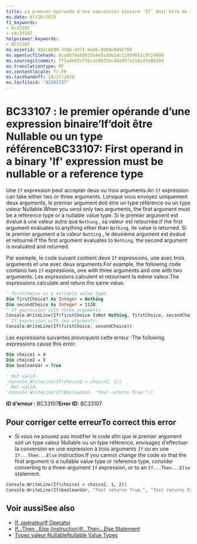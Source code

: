 ```yaml
---
title: Le premier opérande d'une expression binaire 'If' doit être de type nullable ou référence
ms.date: 07/20/2015
f1_keywords:
- bc33107
- vbc33107
helpviewer_keywords:
- BC33107
ms.assetid: 493c8899-3f6b-4471-8eb6-9284e8492768
ms.openlocfilehash: bca9b74a68815b4e5a3bb2dc114b9031cdf24099
ms.sourcegitcommit: ff5a4eb5cffbcac9521bc44a907a118cd7e8638d
ms.translationtype: MT
ms.contentlocale: fr-FR
ms.lasthandoff: 10/17/2020
ms.locfileid: "92162737"
---
```

# <a name="bc33107-first-operand-in-a-binary-if-expression-must-be-nullable-or-a-reference-type"></a><span data-ttu-id="0dacd-102">BC33107 : le premier opérande d’une expression binaire’If’doit être Nullable ou un type référence</span><span class="sxs-lookup"><span data-stu-id="0dacd-102">BC33107: First operand in a binary 'If' expression must be nullable or a reference type</span></span>

<span data-ttu-id="0dacd-103">Une `If` expression peut accepter deux ou trois arguments.</span><span class="sxs-lookup"><span data-stu-id="0dacd-103">An `If` expression can take either two or three arguments.</span></span> <span data-ttu-id="0dacd-104">Lorsque vous envoyez uniquement deux arguments, le premier argument doit être un type référence ou un type valeur Nullable.</span><span class="sxs-lookup"><span data-stu-id="0dacd-104">When you send only two arguments, the first argument must be a reference type or a nullable value type.</span></span> <span data-ttu-id="0dacd-105">Si le premier argument est évalué à une valeur autre que `Nothing` , sa valeur est retournée.</span><span class="sxs-lookup"><span data-stu-id="0dacd-105">If the first argument evaluates to anything other than `Nothing`, its value is returned.</span></span> <span data-ttu-id="0dacd-106">Si le premier argument a la valeur `Nothing` , le deuxième argument est évalué et retourné.</span><span class="sxs-lookup"><span data-stu-id="0dacd-106">If the first argument evaluates to `Nothing`, the second argument is evaluated and returned.</span></span>

 <span data-ttu-id="0dacd-107">Par exemple, le code suivant contient deux `If` expressions, une avec trois arguments et une avec deux arguments.</span><span class="sxs-lookup"><span data-stu-id="0dacd-107">For example, the following code contains two `If` expressions, one with three arguments and one with two arguments.</span></span> <span data-ttu-id="0dacd-108">Les expressions calculent et retournent la même valeur.</span><span class="sxs-lookup"><span data-stu-id="0dacd-108">The expressions calculate and return the same value.</span></span>

```vb
' firstChoice is a nullable value type.
Dim firstChoice? As Integer = Nothing
Dim secondChoice As Integer = 1128
' If expression with three arguments.
Console.WriteLine(If(firstChoice IsNot Nothing, firstChoice, secondChoice))
' If expression with two arguments.
Console.WriteLine(If(firstChoice, secondChoice))
```

 <span data-ttu-id="0dacd-109">Les expressions suivantes provoquent cette erreur :</span><span class="sxs-lookup"><span data-stu-id="0dacd-109">The following expressions cause this error:</span></span>

```vb
Dim choice1 = 4
Dim choice2 = 5
Dim booleanVar = True

' Not valid.
'Console.WriteLine(If(choice1 < choice2, 1))
' Not valid.
'Console.WriteLine(If(booleanVar, "Test returns True."))
```

 <span data-ttu-id="0dacd-110">**ID d’erreur :** BC33107</span><span class="sxs-lookup"><span data-stu-id="0dacd-110">**Error ID:** BC33107</span></span>

## <a name="to-correct-this-error"></a><span data-ttu-id="0dacd-111">Pour corriger cette erreur</span><span class="sxs-lookup"><span data-stu-id="0dacd-111">To correct this error</span></span>

- <span data-ttu-id="0dacd-112">Si vous ne pouvez pas modifier le code afin que le premier argument soit un type valeur Nullable ou un type référence, envisagez d’effectuer la conversion en une expression à trois arguments `If` ou en une `If...Then...Else` instruction.</span><span class="sxs-lookup"><span data-stu-id="0dacd-112">If you cannot change the code so that the first argument is a nullable value type or reference type, consider converting to a three-argument `If` expression, or to an `If...Then...Else` statement.</span></span>

```vb
Console.WriteLine(If(choice1 < choice2, 1, 2))
Console.WriteLine(If(booleanVar, "Test returns True.", "Test returns False."))
```

## <a name="see-also"></a><span data-ttu-id="0dacd-113">Voir aussi</span><span class="sxs-lookup"><span data-stu-id="0dacd-113">See also</span></span>

- [<span data-ttu-id="0dacd-114">If, opérateur</span><span class="sxs-lookup"><span data-stu-id="0dacd-114">If Operator</span></span>](../operators/if-operator.md)
- [<span data-ttu-id="0dacd-115">If...Then...Else (instruction)</span><span class="sxs-lookup"><span data-stu-id="0dacd-115">If...Then...Else Statement</span></span>](../statements/if-then-else-statement.md)
- [<span data-ttu-id="0dacd-116">Types valeur Nullable</span><span class="sxs-lookup"><span data-stu-id="0dacd-116">Nullable Value Types</span></span>](../../programming-guide/language-features/data-types/nullable-value-types.md)
